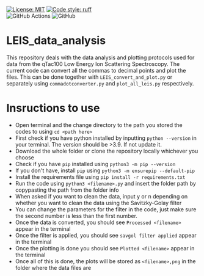 [![License: MIT](https://img.shields.io/badge/License-MIT-yellow.svg)](https://opensource.org/licenses/MIT)
[![Code style: ruff](https://img.shields.io/endpoint?url=https://raw.githubusercontent.com/charliermarsh/ruff/main/assets/badge/v2.json)](https://github.com/astral-sh/ruff)\
![GitHub Actions](https://img.shields.io/badge/github%20actions-%232671E5.svg?style=for-the-badge&logo=githubactions&logoColor=white)
![GitHub](https://img.shields.io/badge/github-%23121011.svg?style=for-the-badge&logo=github&logoColor=white)



# LEIS_data_analysis
This repository deals with the data analysis and plotting protocols used for data from the qTac100 Low Energy Ion Scattering Spectroscopy. The current code can convert all the commas to decimal points and plot the files. This can be done together with ```LEIS_convert_and_plot.py``` or separately using ```commadotconverter.py``` and ```plot_all_leis.py``` respectively. 

# Insructions to use
* Open terminal and the change directory to the path you stored the codes to using ```cd <path here>```
* First check if you have python installed by inputting ```python --version``` in your terminal. The version should be >3.9. If not update it.
* Download the whole folder or clone the repository locally whichever you choose
* Check if you have ```pip``` installed using ```python3 -m pip --version```
* If you don't have, install ```pip``` using ```python3 -m ensurepip --default-pip```
* Install the requirements file using ```pip install -r requirements.txt```
* Run the code using ```python3 <filename>.py``` and insert the folder path by copypasting the path from the folder info
* When asked if you want to clean the data, input y or n depending on whether you want to clean the data using the Savitzky-Golay filter
* You can change the parameters for the filter in the code, just make sure the second number is less than the first number.
* Once the data is converted, you should see ```Processed <filename>``` appear in the terminal
* Once the filter is applied, you should see ```savgol filter applied``` appear in the terminal
* Once the plotting is done you should see ```Plotted <filename>``` appear in the terminal
* Once all of this is done, the plots will be stored as ```<filename>,png``` in the folder where the data files are

